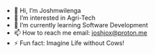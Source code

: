 - 👋 Hi, I’m Joshmwilenga
- 👀 I’m interested in Agri-Tech
- 🌱 I’m currently learning Software Development
- 📫 How to reach me email: joshjox@proton.me
- ⚡ Fun fact: Imagine Life without Cows!
